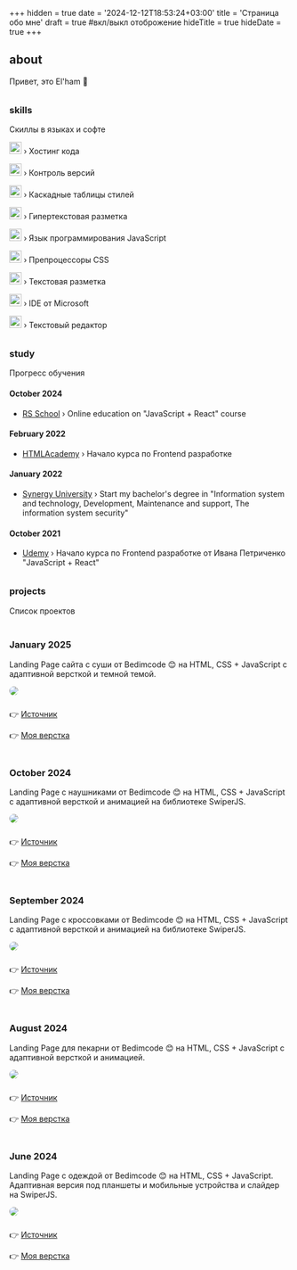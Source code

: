 +++
hidden = true
date = '2024-12-12T18:53:24+03:00'
title = 'Страница обо мне'
draft = true  #вкл/выкл отоброжение
hideTitle = true 
hideDate = true
+++
<h2>about</h2>
<p>Привет, это El'ham 👋</p>
<h3 class="mt2" style="padding-top: 10px; padding-bottom: 0px">skills</h3>
<p>Скиллы в языках и софте</p>
<p>
<img class="logos" src="/images/Github-Dark.svg" width="22px" height="22px" />
&rsaquo; Хостинг кода
</p>
<p>
<img class="logos" src="/images/Git.svg" width="22px" height="22px" />
&rsaquo; Контроль версий
</p>
<p>
<img class="logos" src="/images/CSS.svg" width="22px" height="22px" />
&rsaquo; Каскадные таблицы стилей
</p>
<p>
<img class="logos" src="/images/HTML.svg" width="22px" height="22px" />
&rsaquo; Гипертекстовая разметка
</p>
<p>
<img class="logos" src="/images/JavaScript.svg" width="22px" height="22px" />
&rsaquo; Язык программирования JavaScript
</p>
<p>
<img class="logos" src="/images/Sass.svg" width="22px" height="22px" />
&rsaquo; Препроцессоры CSS
</p>
<p>
<img class="logos" src="/images/Markdown-Dark.svg" width="22px" height="22px" />
&rsaquo; Текстовая разметка
</p>
<p>
<img class="logos" src="/images/VSCode-Dark.svg" width="22px" height="22px" />
&rsaquo; IDE от Microsoft
</p>
<p>
<img class="logos" src="/images/Vimlogo.png" width="22px" height="22px" />
&rsaquo; Текстовый редактор
</p>
<h3 class="mt2" style="padding-top: 10px; padding-bottom: 0px">study</h3>
<p>Прогресс обучения</p>
<h4 class="mt2">October 2024</h4>
<ul>
<li class="mb0.5">
<a href="https://rs.school" target="_blank">
RS School</a>
&rsaquo; Online education on "JavaScript + React" course
</li>
</ul>
<h4 class="mt2">February 2022</h4>
<ul>
<li class="mb0.5">
<a href="https://htmlacademy.ru/profession/frontender" target="_blank">
HTMLAcademy</a>
&rsaquo; Начало курса по Frontend разработке
</li>
</ul>
<h4 class="mt2">January 2022</h4>
<ul>
<li class="mb0.5">
<a href="https://synergy.ru" target="_blank">
Synergy University</a>
&rsaquo; Start my bachelor's degree in "Information system and 
technology, Development, Maintenance and support, 
The information system security"
</li>
</ul>
<h4 class="mt2">October 2021</h4>
<ul>
<li>
<a href="https://www.udemy.com/course/javascript_full/" target="_blank">
Udemy</a>
&rsaquo; Начало курса по Frontend разработке от 
Ивана Петриченко "JavaScript + React"
</li>
</ul>
<h3 class="mt2" style="padding-top: 10px; padding-bottom: 0px">
projects
</h3>
<p>
Список проектов
</p>
<h3 class="mt2" style="padding-top: 20px">
January 2025
</h3>
<p>
Landing Page сайта с суши от Bedimcode 😊 на HTML, CSS + 
JavaScript с адаптивной версткой и темной темой.
</p>
<p class="post">
<a href="https://e1hxm.github.io/resposive-sushi-website/" target="_blank">
<img src="/images/preview_sushi.png" style="border-radius: 20px"/>
</a>
</p>
<p style="padding-top: 10px">
👉 <a href="https://www.youtube.com/watch?v=HW1zt2EPMqY" target="_blank">
Источник
</a>
</p>
<p>👉 <a href="https://e1hxm.github.io/resposive-sushi-website/" target="_blank">
Моя верстка
</a>
</p>
<h3 class="mt2" style="padding-top: 20px">
October 2024
</h3>
<p>
Landing Page с наушниками от Bedimcode 😊 на HTML, CSS + 
JavaScript с адаптивной версткой и анимацией на библиотеке SwiperJS.
</p>
<p class="post">
<a href="../pf/lp4/" target="_blank">
<img src="../images/lp4.png" style="border-radius: 20px"/>
</a>
</p>
<p style="padding-top: 10px">
👉 <a href="https://youtu.be/BIXsjKxPo8o" target="_blank">
Источник
</a>
</p>
<p>👉 <a href="../pf/lp4/" target="_blank">
Моя верстка
</a>
</p>
<h3 class="mt2" style="padding-top: 20px">
September 2024
</h3>
<p>
Landing Page с кроссовками от Bedimcode 😊 на HTML, CSS + 
JavaScript с адаптивной версткой и анимацией на библиотеке SwiperJS.
</p>
<p class="post">
<a href="../pf/lp3/" target="_blank">
<img src="../images/lp3.png" style="border-radius: 20px"/>
</a>
</p>
<p style="padding-top: 10px">
👉
<a href="https://youtu.be/tBE0L_Jzi-Y?si=taAe3tiInxh4J90y" target="_blank">
Источник
</a>
</p>
<p>👉 <a href="../pf/lp3/" target="_blank">
Моя верстка
</a>
</p>
<h3 class="mt2" style="padding-top: 20px">
August 2024
</h3>
<p>
Landing Page для пекарни от Bedimcode 😊 на HTML, CSS + 
JavaScript с адаптивной версткой и анимацией.
</p>
<p class="post">
<a href="../pf/lp2/" target="_blank">
<img src="../images/lp2.png" style="border-radius: 20px"/>
</a>
</p>
<p style="padding-top: 10px">
👉 
<a href="https://www.youtube.com/watch?v=ngoug8NASoI" target="_blank">
Источник
</a>
</p>
<p>👉 <a href="../pf/lp2/" target="_blank">
Моя верстка
</a>
</p>
<h3 class="mt2" style="padding-top: 20px">
June 2024
</h3>
<p>
Landing Page с одеждой от Bedimcode 😊 на HTML, CSS + 
JavaScript. Адаптивная версия под планшеты и мобильные устройства и слайдер на SwiperJS.
</p>
<p class="post">
<a href="../pf/lp1/" target="_blank">
<img src="../images/lp1.png" style="border-radius: 20px"/>
</a>
</p>
<p style="padding-top: 10px">
👉 
<a href="https://www.youtube.com/watch?v=ngoug8NASoI" target="_blank">
Источник
</a>
</p>
<p>
👉 
<a href="../pf/lp1/" target="_blank">
Моя верстка
</a>
</p>